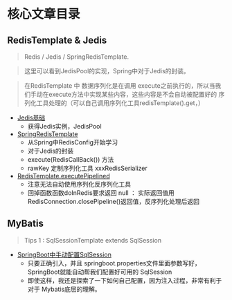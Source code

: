 # 核心文章目录


## RedisTemplate & Jedis 
> Redis / Jedis / SpringRedisTemplate. 

>这里可以看到JedisPool的实现，Spring中对于Jedis的封装。

>在RedisTemplate 中 数据序列化是在调用 execute之前执行的，所以当我们手动在execute方法中实现某些内容，这些内容是不会自动被配置好的 序列化工具处理的（可以自己调用序列化工具redisTemplate().get，）
- [Jedis基础](./03.Jedis/Jedis基础.md)
  - 获得Jedis实例，JedisPool
- [SpringRedisTemplate](./01.SpringSeries/SpringDataRedis/redisTemplate.md)
  - 从Spring中RedisConfig开始学习
  - 对于Jedis的封装
  - execute(RedisCallBack()) 方法
  - rawKey 定制序列化工具 xxxRedisSerializer
- [RedisTemplate.executePipelined](./01.SpringSeries/SpringDataRedis/在RedisTemplate中使用execute方法调用pipelined批量处理.md)
  - 注意无法自动使用序列化反序列化工具
  - 回掉函数函数doInRedis要求返回 null ： 实际返回值用 RedisConnection.closePipeline()返回值，反序列化处理后返回

## MyBatis

> Tips 1 : SqlSessionTemplate extends SqlSession

- [SpringBoot中手动配置SqlSession](./01.SpringSeries/SpringDataSQL/配置MyBatis.md)
  - 只要正确引入，并且 springboot.properties文件里面参数写好，SpringBoot就能自动帮我们配置好可用的 SqlSession
  - 即使这样，我还是探索了一下如何自己配置，因为注入过程，非常有利于对于 Mybatis底层的理解。
